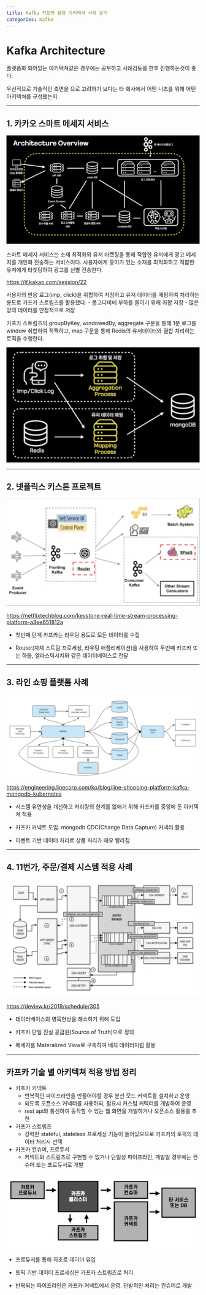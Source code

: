 ```yaml
---
title: Kafka 카프카 활용 아키텍쳐 사례 분석
categories: Kafka
---
```


# Kafka Architecture

플랫폼화 되어있는 아키텍쳐같은 경우에는 공부하고 사례검토를 한후 진행하는것이 좋다.

우선적으로 기술적인 측면을 으로 고려하기 보다는 타 회사에서 어떤 니즈를 위해 어떤 아키텍쳐를 구성했는지 

---

## 1. 카카오 스마트 메세지 서비스

![Untitled](/images/kafka/Untitled%2026.png)

스마트 메세지 서비스는 소재 최적화와 유저 타켓팅을 통해 적합한 유저에게 광고 메세지를 개인화 전송하는 서비스이다. 사용자에게 흥미가 있는 소재를 최적화하고 적합한 유저에게 타겟팅하여 광고를 선별 전송한다.

https://if.kakao.com/session/22

사용자의 반응 로그(imp, click)을 취합하여 저장하고 유저 데이터를 매핑하여 처리하는 용도로 카프카 스트림즈를 활용했다. - 몽고디비에 부하를 줄이기 위해 취합 저장 - 많은 양의 데이터를 안정적으로 저장

카프카 스트림즈의 groupByKey, windowedBy, aggregate 구문을 통해 1분 로그를 window 취합하여 적잭하고, map 구문을 통해 Redis의 유저데이터와 결합 처리하는 로직을 수행한다.

![Untitled](/images/kafka/Untitled%2027.png)

---

## 2. 넷플릭스 키스톤 프로젝트

![Untitled](/images/kafka/Untitled%2028.png)

https://netflixtechblog.com/keystone-real-time-stream-processing-platform-a3ee651812a

- 첫번째 단계 카프카는 라우팅 용도로 모든 데이터를 수집

- Router(자체 스트림 프로세싱, 라우팅 애플리케이션)을 사용하여 두번째 카프카 또는 하둡, 엘라스틱서치와 같은 데이터베이스로 전달

---

## 3. 라인 쇼핑 플랫폼 사례

![Untitled](/images/kafka/Untitled%2029.png)

https://engineering.linecorp.com/ko/blog/line-shopping-platform-kafka-mongodb-kubernetes

- 시스템 유연성을 개선하고 처리량의 한계를 없애기 위해 카프카를 중앙에 둔 아키텍쳐 적용

- 카프카 커넥트 도입. mongodb CDC(Change Data Capture) 커넥터 활용

- 이벤트 기반 데이터 처리로 상품 처리가 매우 빨라짐

---

## 4. 11번가, 주문/결제 시스템 적용 사례

![Untitled](/images/kafka/Untitled%2030.png)

https://deview.kr/2019/schedule/305

- 데이터베이스의 병목현상을 해소하기 위해 도입

- 카프카 단일 진실 공급원(Source of Truth)으로 정의

- 메세지를 Materalized View로 구축하여 배치 데이터처럼 활용

---

## 카프카 기술 별 아키텍쳐 적용 방법 정리

- 카프카 커넥트
    - 반복적인 파이프라인을 만들어야할 경우 분산 모드 커넥트를 설치하고 운영
    - 되도록 오픈소스 커넥터를 사용하되, 필요시 커스텀 커텍터를 개발하여 운영
    - rest api와 통신하여 동작할 수 있는 웹 화면을 개발하거나 오픈소스 활용를 추천
- 카프카 스트림즈
    - 강력한 stateful, stateless 프로세싱 기능이 들어있으므로 카프카의 토픽의 데이터 처리시 선택
- 카프카 컨슈머, 프로듀서
    - 커넥트와 스트림즈로 구현할 수 없거나 단일성 파이프라인, 개발일 경우에는 컨슈머 또는 프로듀서로 개발

![Untitled](/images/kafka/Untitled%2031.png)

- 프로듀서를 통해 최초로 데이터 유입

- 토픽 기반 데이터 프로세싱은 카프카 스트림즈로 처리

- 반복되는 파이프라인은 카프카 커넥트에서 운영. 단발적인 처리는 컨슈머로 개발